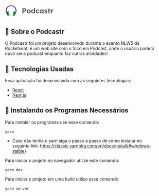 # <img src="public/logo.svg" alt="Podcastr logo" width="160px"/>

  ## 📒 Sobre o Podcastr
  O Podcastr foi um projeto desenvolvido durante o evento NLW5 da Rocketseat, é
  um web site com o foco em Podcast, onde o usuário poderá ouvir seus podcast 
  enquanto faz outras atividades!
  
  ## 🌟 Tecnologias Usadas
  Essa aplicação foi desenvolvida com as seguintes tecnologias:
  
  - [React](https://reactjs.org/)
  - [Next.js](https://nextjs.org/)

  ## 💾 Instalando os Programas Necessários
  Para instalar os programas use esse comando:
  ```
  yarn
  ```
  - Caso não tenha o yarn siga o passo a passo de como instalar no seguinte link: https://classic.yarnpkg.com/en/docs/install/#windows-stable)

  Para iniciar o projeto no navegador utilize este comando:
  ```
  yarn dev
  ```
  Para iniciar o projeto em uma build utilize esse comando:
  ```
  yarn server
  ```
